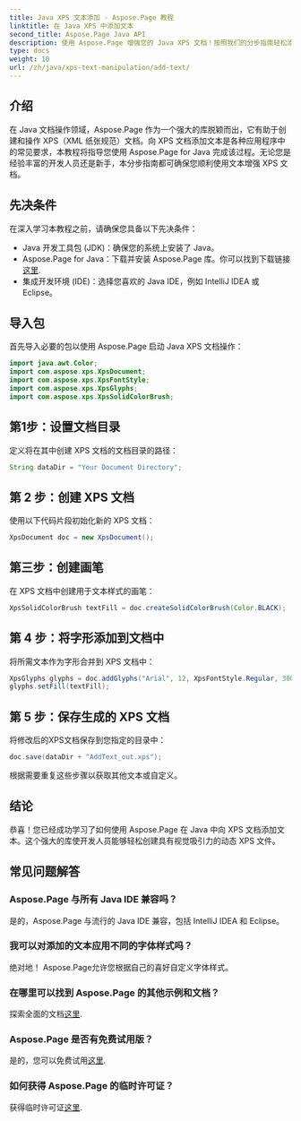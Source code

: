 ```yaml
---
title: Java XPS 文本添加 - Aspose.Page 教程
linktitle: 在 Java XPS 中添加文本
second_title: Aspose.Page Java API
description: 使用 Aspose.Page 增强您的 Java XPS 文档！按照我们的分步指南轻松添加文本。立即提高您的文档操作技能。
type: docs
weight: 10
url: /zh/java/xps-text-manipulation/add-text/
---
```

## 介绍
在 Java 文档操作领域，Aspose.Page 作为一个强大的库脱颖而出，它有助于创建和操作 XPS（XML 纸张规范）文档。向 XPS 文档添加文本是各种应用程序中的常见要求，本教程将指导您使用 Aspose.Page for Java 完成该过程。无论您是经验丰富的开发人员还是新手，本分步指南都可确保您顺利使用文本增强 XPS 文档。
## 先决条件
在深入学习本教程之前，请确保您具备以下先决条件：
- Java 开发工具包 (JDK)：确保您的系统上安装了 Java。
-  Aspose.Page for Java：下载并安装 Aspose.Page 库。你可以找到下载链接[这里](https://releases.aspose.com/page/java/).
- 集成开发环境 (IDE)：选择您喜欢的 Java IDE，例如 IntelliJ IDEA 或 Eclipse。
## 导入包
首先导入必要的包以使用 Aspose.Page 启动 Java XPS 文档操作：
```java
import java.awt.Color;
import com.aspose.xps.XpsDocument;
import com.aspose.xps.XpsFontStyle;
import com.aspose.xps.XpsGlyphs;
import com.aspose.xps.XpsSolidColorBrush;
```
## 第1步：设置文档目录
定义将在其中创建 XPS 文档的文档目录的路径：
```java
String dataDir = "Your Document Directory";
```
## 第 2 步：创建 XPS 文档
使用以下代码片段初始化新的 XPS 文档：
```java
XpsDocument doc = new XpsDocument();
```
## 第三步：创建画笔
在 XPS 文档中创建用于文本样式的画笔：
```java
XpsSolidColorBrush textFill = doc.createSolidColorBrush(Color.BLACK);
```
## 第 4 步：将字形添加到文档中
将所需文本作为字形合并到 XPS 文档中：
```java
XpsGlyphs glyphs = doc.addGlyphs("Arial", 12, XpsFontStyle.Regular, 300f, 450f, "Hello World!");
glyphs.setFill(textFill);
```
## 第 5 步：保存生成的 XPS 文档
将修改后的XPS文档保存到您指定的目录中：
```java
doc.save(dataDir + "AddText_out.xps");
```
根据需要重复这些步骤以获取其他文本或自定义。
## 结论
恭喜！您已经成功学习了如何使用 Aspose.Page 在 Java 中向 XPS 文档添加文本。这个强大的库使开发人员能够轻松创建具有视觉吸引力的动态 XPS 文件。
## 常见问题解答
### Aspose.Page 与所有 Java IDE 兼容吗？
是的，Aspose.Page 与流行的 Java IDE 兼容，包括 IntelliJ IDEA 和 Eclipse。
### 我可以对添加的文本应用不同的字体样式吗？
绝对地！ Aspose.Page允许您根据自己的喜好自定义字体样式。
### 在哪里可以找到 Aspose.Page 的其他示例和文档？
探索全面的文档[这里](https://reference.aspose.com/page/java/).
### Aspose.Page 是否有免费试用版？
是的，您可以免费试用[这里](https://releases.aspose.com/).
### 如何获得 Aspose.Page 的临时许可证？
获得临时许可证[这里](https://purchase.aspose.com/temporary-license/).